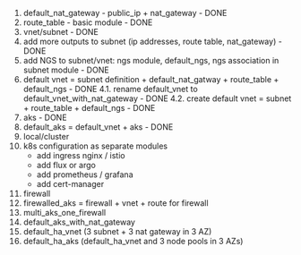 1. default_nat_gateway - public_ip + nat_gateway - DONE
2. route_table - basic module - DONE
3. vnet/subnet - DONE 
4. add more outputs to subnet (ip addresses, route table, nat_gateway) - DONE 
5. add NGS to subnet/vnet: ngs module, default_ngs, ngs association in subnet module - DONE
6. default vnet = subnet definition + default_nat_gatway + route_table + default_ngs - DONE
   4.1. rename default_vnet to default_vnet_with_nat_gateway - DONE
   4.2. create default vnet = subnet + route_table + default_ngs - DONE
7. aks - DONE
8. default_aks = default_vnet + aks - DONE
9. local/cluster
10. k8s configuration as separate modules 
     - add ingress nginx / istio
     - add flux or argo
     - add prometheus / grafana
     - add cert-manager
11. firewall 
12. firewalled_aks = firewall + vnet + route for firewall
13. multi_aks_one_firewall 
14. default_aks_with_nat_gateway
15. default_ha_vnet (3 subnet + 3 nat gateway in 3 AZ)
16. default_ha_aks (default_ha_vnet and 3 node pools in 3 AZs)